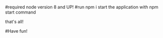 #required node version 8 and UP!
#run npm i
start the application with npm start command

that's all!

#Have fun!

